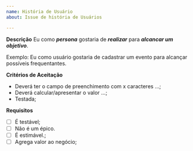 ```yaml
---
name: História de Usuário
about: Issue de história de Usuários

---
```


**Descrição**
Eu como ***persona*** gostaria de ***realizar*** para ***alcancar um objetivo***.

Exemplo: Eu como usuário gostaria de cadastrar um evento para alcançar possíveis frequentantes.

**Critérios de Aceitação**
- Deverá ter o campo de preenchimento com x caracteres ...;
- Deverá calcular/apresentar o valor ...;
- Testada;


**Requisitos**

- [ ] É testável;
- [ ] Não é um épico.
- [ ] É estimável.;
- [ ] Agrega valor ao negócio;
